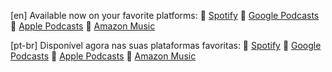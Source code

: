 [en] Available now on your favorite platforms:
🔗 [Spotify](https://podcasters.spotify.com/pod/show/22mmav5pk2pbsiiw3wcpfpzly)
🔗 [Google Podcasts](https://podcasts.google.com/feed/aHR0cHM6Ly9hbmNob3IuZm0vcy9lZWQ0MzMwNC9wb2RjYXN0L3Jzcw?sa=X&ved=0CAQQ9sEGahcKEwjgoIL26-KDAxUAAAAAHQAAAAAQCg)
🔗 [Apple Podcasts](https://podcasts.apple.com/us/podcast/the-enigmatic-circuit-dispatches-from-tomorrows-frontier/id1726202957)
🔗 [Amazon Music](https://music.amazon.com/podcasts/3c26b9b8-8c0b-4937-aea3-20016d42e32f/the-enigmatic-circuit-dispatches-from-tomorrows-frontier)

[pt-br] Disponível agora nas suas plataformas favoritas:
🔗 [Spotify](https://podcasters.spotify.com/pod/show/22mmav5pk2pbsiiw3wcpfpzly8)
🔗 [Google Podcasts](https://podcasts.google.com/feed/aHR0cHM6Ly9hbmNob3IuZm0vcy9lZWRiYWE1OC9wb2RjYXN0L3Jzcw?sa=X&ved=2ahUKEwjE1avx6-KDAxWmPbkGHQj0C3sQ9sEGegQIARAD)
🔗 [Apple Podcasts](https://podcasts.apple.com/us/podcast/o-circuito-enigmático-relatos-do-futuro-iminente/id1726082075)
🔗 [Amazon Music](https://music.amazon.com/podcasts/bfa2619e-416e-4d2b-ada0-909a8913fa77/o-circuito-enigmático-relatos-do-futuro-iminente)
